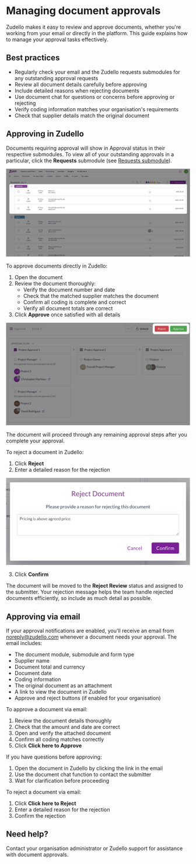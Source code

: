 # Managing document approvals

Zudello makes it easy to review and approve documents, whether you're working from your email or directly in the platform. This guide explains how to manage your approval tasks effectively.

## Best practices

- Regularly check your email and the Zudello requests submodules for any outstanding approval requests
- Review all document details carefully before approving
- Include detailed reasons when rejecting documents
- Use document chat for questions or concerns before approving or rejecting
- Verify coding information matches your organisation's requirements
- Check that supplier details match the original document

## Approving in Zudello

Documents requiring approval will show in Approval status in their respective submodules. To view all of your outstanding approvals in a particular, click the **Requests** submodule (see [Requests submodule](requests-submodule.md)).

![](../images/CleanShot%202025-03-22%20at%2015.50.45@2x.png)

To approve documents directly in Zudello:

1. Open the document
2. Review the document thoroughly:
   - Verify the document number and date
   - Check that the matched supplier matches the document
   - Confirm all coding is complete and correct
   - Verify all document totals are correct
3. Click **Approve** once satisfied with all details

![](../images/CleanShot%202025-03-22%20at%2015.52.36@2x.png)

The document will proceed through any remaining approval steps after you complete your approval.

To reject a document in Zudello:

1. Click **Reject**
2. Enter a detailed reason for the rejection

![](../images/CleanShot%202025-03-22%20at%2015.56.27@2x%201.png)
   
3. Click **Confirm**

The document will be moved to the **Reject Review** status and assigned to the submitter. Your rejection message helps the team handle rejected documents efficiently, so include as much detail as possible.

## Approving via email

If your approval notifications are enabled, you'll receive an email from noreply@zudello.com whenever a document needs your approval. The email includes:

- The document module, submodule and form type
- Supplier name
- Document total and currency
- Document date
- Coding information
- The original document as an attachment
- A link to view the document in Zudello
- Approve and reject buttons (if enabled for your organisation)

To approve a document via email:

1. Review the document details thoroughly
2. Check that the amount and date are correct
3. Open and verify the attached document
4. Confirm all coding matches correctly
5. Click **Click here to Approve**

If you have questions before approving:

1. Open the document in Zudello by clicking the link in the email
2. Use the document chat function to contact the submitter
3. Wait for clarification before proceeding

To reject a document via email:

1. Click **Click here to Reject**
2. Enter a detailed reason for the rejection
3. Confirm the rejection

## Need help?

Contact your organisation administrator or Zudello support for assistance with document approvals.